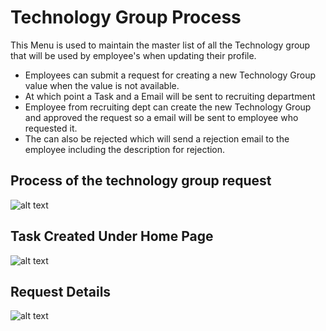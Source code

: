 Technology Group Process
=======
This Menu is used to maintain the master list of all the Technology group that will be used by employee's when updating their profile.

  -  Employees can submit a request for creating a new Technology Group value when the value is not available.
  -  At which point a Task and a Email will be sent to recruiting department
  -  Employee from recruiting dept can create the new Technology Group and approved the request so a email will be sent to employee who requested it.
  -  The can also be rejected which will send a rejection email to the employee including the description for rejection.

Process of the technology group request
----
![alt text](../../images/recruiting/new-technology-process-request-profile.png "Technology Group")

Task Created Under Home Page
----
![alt text](../../images/recruiting/new-technology-task.png "Skill Request")

Request Details
----
![alt text](../../images/recruiting/new-technology-request-completed.png "Technology Group")